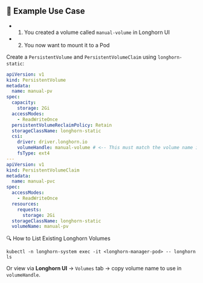 ## 🧾 Example Use Case
- 1. You created a volume called `manual-volume` in Longhorn UI
- 2. You now want to mount it to a Pod

Create a `PersistentVolume` and `PersistentVolumeClaim` using `longhorn-static`:
```yaml
apiVersion: v1
kind: PersistentVolume
metadata:
  name: manual-pv
spec:
  capacity:
    storage: 2Gi
  accessModes:
    - ReadWriteOnce
  persistentVolumeReclaimPolicy: Retain
  storageClassName: longhorn-static
  csi:
    driver: driver.longhorn.io
    volumeHandle: manual-volume # <-- This must match the volume name in Longhorn UI
    fsType: ext4
---
apiVersion: v1
kind: PersistentVolumeClaim
metadata:
  name: manual-pvc
spec:
  accessModes:
    - ReadWriteOnce
  resources:
    requests:
      storage: 2Gi
  storageClassName: longhorn-static
  volumeName: manual-pv
```

🔍 How to List Existing Longhorn Volumes
```shell
kubectl -n longhorn-system exec -it <longhorn-manager-pod> -- longhorn ls
```

Or view via **Longhorn UI** → `Volumes` tab → copy volume name to use in `volumeHandle`.

